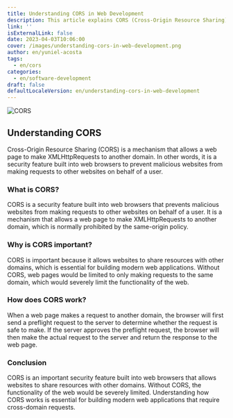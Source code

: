 ```yaml
---
title: Understanding CORS in Web Development
description: This article explains CORS (Cross-Origin Resource Sharing) - a security feature built into web browsers that allows web pages to make XMLHttpRequests to another domain. It covers what CORS is, why it's important, and how it works. The article emphasizes the importance of understanding CORS for building modern web applications that require cross-domain requests.
link: ''
isExternalLink: false
date: 2023-04-03T10:06:00
cover: /images/understanding-cors-in-web-development.png
author: en/yuniel-acosta
tags:
  - en/cors
categories:
  - en/software-development
draft: false
defaultLocaleVersion: en/understanding-cors-in-web-development
---
```

![CORS](/images/cors.png "Cors")

## Understanding CORS

Cross-Origin Resource Sharing (CORS) is a mechanism that allows a web page to make XMLHttpRequests to another domain. In other words, it is a security feature built into web browsers to prevent malicious websites from making requests to other websites on behalf of a user.

### What is CORS?

CORS is a security feature built into web browsers that prevents malicious websites from making requests to other websites on behalf of a user. It is a mechanism that allows a web page to make XMLHttpRequests to another domain, which is normally prohibited by the same-origin policy.

### Why is CORS important?

CORS is important because it allows websites to share resources with other domains, which is essential for building modern web applications. Without CORS, web pages would be limited to only making requests to the same domain, which would severely limit the functionality of the web.

### How does CORS work?

When a web page makes a request to another domain, the browser will first send a preflight request to the server to determine whether the request is safe to make. If the server approves the preflight request, the browser will then make the actual request to the server and return the response to the web page.

### Conclusion

CORS is an important security feature built into web browsers that allows websites to share resources with other domains. Without CORS, the functionality of the web would be severely limited. Understanding how CORS works is essential for building modern web applications that require cross-domain requests.
